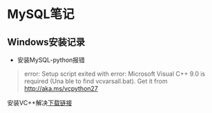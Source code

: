 # MySQL笔记

## Windows安装记录

* 安装MySQL-python报错

> error: Setup script exited with error: Microsoft Visual C++ 9.0 is required (Una
ble to find vcvarsall.bat). Get it from http://aka.ms/vcpython27

安装VC++解决[下载链接](http://www.microsoft.com/en-us/download/details.aspx?id=44266)
